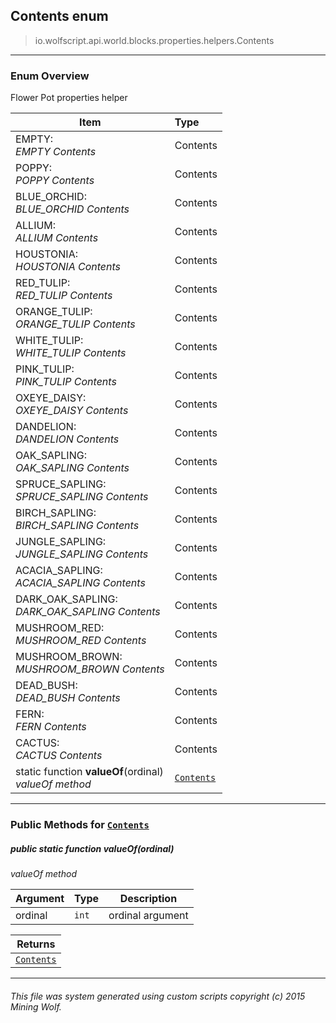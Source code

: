 ## Contents __enum__

>io.wolfscript.api.world.blocks.properties.helpers.Contents

---

### Enum Overview

Flower Pot properties helper

Item | Type   
--- | :--- 
EMPTY: <br> _EMPTY Contents_ | Contents
POPPY: <br> _POPPY Contents_ | Contents
BLUE_ORCHID: <br> _BLUE_ORCHID Contents_ | Contents
ALLIUM: <br> _ALLIUM Contents_ | Contents
HOUSTONIA: <br> _HOUSTONIA Contents_ | Contents
RED_TULIP: <br> _RED_TULIP Contents_ | Contents
ORANGE_TULIP: <br> _ORANGE_TULIP Contents_ | Contents
WHITE_TULIP: <br> _WHITE_TULIP Contents_ | Contents
PINK_TULIP: <br> _PINK_TULIP Contents_ | Contents
OXEYE_DAISY: <br> _OXEYE_DAISY Contents_ | Contents
DANDELION: <br> _DANDELION Contents_ | Contents
OAK_SAPLING: <br> _OAK_SAPLING Contents_ | Contents
SPRUCE_SAPLING: <br> _SPRUCE_SAPLING Contents_ | Contents
BIRCH_SAPLING: <br> _BIRCH_SAPLING Contents_ | Contents
JUNGLE_SAPLING: <br> _JUNGLE_SAPLING Contents_ | Contents
ACACIA_SAPLING: <br> _ACACIA_SAPLING Contents_ | Contents
DARK_OAK_SAPLING: <br> _DARK_OAK_SAPLING Contents_ | Contents
MUSHROOM_RED: <br> _MUSHROOM_RED Contents_ | Contents
MUSHROOM_BROWN: <br> _MUSHROOM_BROWN Contents_ | Contents
DEAD_BUSH: <br> _DEAD_BUSH Contents_ | Contents
FERN: <br> _FERN Contents_ | Contents
CACTUS: <br> _CACTUS Contents_ | Contents
static function __valueOf__(ordinal) <br> _valueOf method_ | [`Contents`](Contents.md)



---


### Public Methods for [`Contents`](Contents.md)

##### <a id='valueof'></a>public static function __valueOf__(ordinal)

_valueOf method_

Argument | Type | Description  
--- | --- | --- 
ordinal | `int` | ordinal argument

Returns | 
--- | 
[`Contents`](Contents.md) |


---


###### This file was system generated using custom scripts copyright (c) 2015 Mining Wolf.
	

